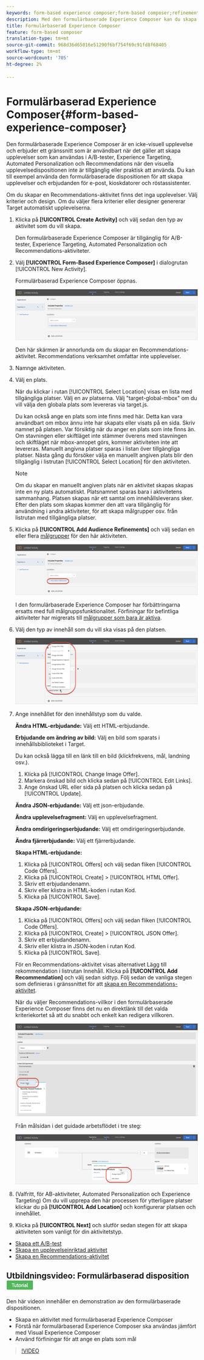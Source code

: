 ```yaml
---
keywords: form-based experience composer;form-based composer;refinements
description: Med den formulärbaserade Experience Composer kan du skapa upplevelser som inte är visuella.
title: Formulärbaserad Experience Composer
feature: form-based composer
translation-type: tm+mt
source-git-commit: 968d36d65016e51290f6bf754f69c91fd8f68405
workflow-type: tm+mt
source-wordcount: '705'
ht-degree: 2%

---
```



# Formulärbaserad Experience Composer{#form-based-experience-composer}

Den formulärbaserade Experience Composer är en icke-visuell upplevelse och erbjuder ett gränssnitt som är användbart när det gäller att skapa upplevelser som kan användas i A/B-tester, Experience Targeting, Automated Personalization och Recommendations när den visuella upplevelsedispositionen inte är tillgänglig eller praktisk att använda. Du kan till exempel använda den formulärbaserade dispositionen för att skapa upplevelser och erbjudanden för e-post, kioskdatorer och röstassistenter.

Om du skapar en Recommendations-aktivitet finns det inga upplevelser. Välj kriterier och design. Om du väljer flera kriterier eller designer genererar Target automatiskt upplevelserna.

1. Klicka på **[!UICONTROL Create Activity]** och välj sedan den typ av aktivitet som du vill skapa.

   Den formulärbaserade Experience Composer är tillgänglig för A/B-tester, Experience Targeting, Automated Personalization och Recommendations-aktiviteter.
1. Välj **[!UICONTROL Form-Based Experience Composer]** i dialogrutan [!UICONTROL New Activity].

   Formulärbaserad Experience Composer öppnas.

   ![](assets/location_refinements.png)

   Den här skärmen är annorlunda om du skapar en Recommendations-aktivitet. Recommendations verksamhet omfattar inte upplevelser.
1. Namnge aktiviteten.
1. Välj en plats.

   När du klickar i rutan [!UICONTROL Select Location] visas en lista med tillgängliga platser. Välj en av platserna. Välj &quot;target-global-mbox&quot; om du vill välja den globala plats som levereras via target.js.

   Du kan också ange en plats som inte finns med här. Detta kan vara användbart om mbox ännu inte har skapats eller visats på en sida. Skriv namnet på platsen. Var försiktig när du anger en plats som inte finns än. Om stavningen eller skiftläget inte stämmer överens med stavningen och skiftläget när mbox-anropet görs, kommer aktiviteten inte att levereras. Manuellt angivna platser sparas i listan över tillgängliga platser. Nästa gång du försöker välja en manuellt angiven plats blir den tillgänglig i listrutan [!UICONTROL Select Location] för den aktiviteten.

   >[!NOTE]
   >
   >Om du skapar en manuellt angiven plats när en aktivitet skapas skapas inte en ny plats automatiskt. Platsnamnet sparas bara i aktivitetens sammanhang. Platsen skapas när ett samtal om innehållsleverans sker. Efter den plats som skapas kommer den att vara tillgänglig för användning i andra aktiviteter, för att skapa målgrupper osv. från listrutan med tillgängliga platser.

1. Klicka på **[!UICONTROL Add Audience Refinements]** och välj sedan en eller flera [målgrupper](/help/c-target/target.md#concept_A782F8481A5041EBA75103CB26376522) för den här aktiviteten.

   ![](assets/location_refinements_2.png)

   I den formulärbaserade Experience Composer har förbättringarna ersatts med full målgruppsfunktionalitet. Förfiningar för befintliga aktiviteter har migrerats till [målgrupper som bara är aktiva](/help/c-target/creating-activity-only-audience.md#concept_A6BADCF530ED4AE1852E677FEBE68483).
1. Välj den typ av innehåll som du vill ska visas på den platsen.

   ![](assets/form_content.png)

1. Ange innehållet för den innehållstyp som du valde.

   **Ändra HTML-erbjudande:** Välj ett HTML-erbjudande.

   **Erbjudande om ändring av bild:** Välj en bild som sparats i innehållsbiblioteket i Target.

   Du kan också lägga till en länk till en bild (klickfrekvens, mål, landning osv.).

   1. Klicka på [!UICONTROL Change Image Offer].
   1. Markera önskad bild och klicka sedan på [!UICONTROL Edit Links].
   1. Ange önskad URL eller sida på platsen och klicka sedan på [!UICONTROL Update].

   **Ändra JSON-erbjudande:** Välj ett json-erbjudande.

   **Ändra upplevelsefragment:** Välj en upplevelsefragment.

   **Ändra omdirigeringserbjudande:** Välj ett omdirigeringserbjudande.

   **Ändra fjärrerbjudande:** Välj ett fjärrerbjudande.

   **Skapa HTML-erbjudande:**

   1. Klicka på [!UICONTROL Offers] och välj sedan fliken [!UICONTROL Code Offers].
   1. Klicka på [!UICONTROL Create] > [!UICONTROL HTML Offer].
   1. Skriv ett erbjudandenamn.
   1. Skriv eller klistra in HTML-koden i rutan Kod.
   1. Klicka på [!UICONTROL Save].

   **Skapa JSON-erbjudande:**

   1. Klicka på [!UICONTROL Offers] och välj sedan fliken [!UICONTROL Code Offers].
   1. Klicka på [!UICONTROL Create] > [!UICONTROL JSON Offer].
   1. Skriv ett erbjudandenamn.
   1. Skriv eller klistra in JSON-koden i rutan Kod.
   1. Klicka på [!UICONTROL Save].

   För en Recommendations-aktivitet visas alternativet Lägg till rekommendation i listrutan Innehåll. Klicka på **[!UICONTROL Add Recommendation]** och välj sedan sidtyp. Följ sedan de vanliga stegen som definieras i gränssnittet för att [skapa en Recommendations-aktivitet](/help/c-recommendations/t-create-recs-activity/create-recs-activity.md).

   När du väljer Recommendations-villkor i den formulärbaserade Experience Composer finns det nu en direktlänk till det valda kriteriekortet så att du snabbt och enkelt kan redigera villkoren.

   ![](assets/change_criteria.png)

   Från målsidan i det guidade arbetsflödet i tre steg:

   ![](assets/change_criteria_2.png)

1. (Valfritt, för AB-aktiviteter, Automated Personalization och Experience Targeting) Om du vill upprepa den här processen för ytterligare platser klickar du på **[!UICONTROL Add Location]** och konfigurerar platsen och innehållet.
1. Klicka på **[!UICONTROL Next]** och slutför sedan stegen för att skapa aktiviteten som vanligt för din aktivitetstyp.

* [Skapa ett A/B-test](/help/c-activities/t-test-ab/t-test-create-ab/test-create-ab.md)
* [Skapa en upplevelseinriktad aktivitet](/help/c-activities/t-experience-target/t-xt-create/xt-create.md#task_D6B3429AC31549E1A70EDF04B3DDC765)
* [Skapa en Recommendations-aktivitet](/help/c-recommendations/t-create-recs-activity/create-recs-activity.md#task_6874328773C64C44A73F0A130AD3F96F)

## Utbildningsvideo: Formulärbaserad disposition ![Tutorial badge](/help/assets/tutorial.png)

Den här videon innehåller en demonstration av den formulärbaserade dispositionen.

* Skapa en aktivitet med formulärbaserad Experience Composer
* Förstå när formulärbaserad Experience Composer ska användas jämfört med Visual Experience Composer
* Använd förfiningar för att ange en plats som mål

>[!VIDEO](https://video.tv.adobe.com/v/17390)